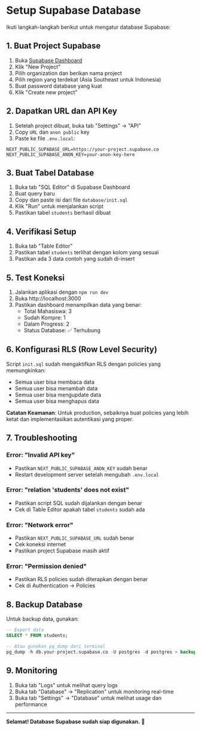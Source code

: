 # Setup Supabase Database

Ikuti langkah-langkah berikut untuk mengatur database Supabase:

## 1. Buat Project Supabase

1. Buka [Supabase Dashboard](https://app.supabase.com/)
2. Klik "New Project"
3. Pilih organization dan berikan nama project
4. Pilih region yang terdekat (Asia Southeast untuk Indonesia)
5. Buat password database yang kuat
6. Klik "Create new project"

## 2. Dapatkan URL dan API Key

1. Setelah project dibuat, buka tab "Settings" → "API"
2. Copy `URL` dan `anon public` key
3. Paste ke file `.env.local`:

```env
NEXT_PUBLIC_SUPABASE_URL=https://your-project.supabase.co
NEXT_PUBLIC_SUPABASE_ANON_KEY=your-anon-key-here
```

## 3. Buat Tabel Database

1. Buka tab "SQL Editor" di Supabase Dashboard
2. Buat query baru
3. Copy dan paste isi dari file `database/init.sql`
4. Klik "Run" untuk menjalankan script
5. Pastikan tabel `students` berhasil dibuat

## 4. Verifikasi Setup

1. Buka tab "Table Editor"
2. Pastikan tabel `students` terlihat dengan kolom yang sesuai
3. Pastikan ada 3 data contoh yang sudah di-insert

## 5. Test Koneksi

1. Jalankan aplikasi dengan `npm run dev`
2. Buka http://localhost:3000
3. Pastikan dashboard menampilkan data yang benar:
   - Total Mahasiswa: 3
   - Sudah Kompre: 1
   - Dalam Progress: 2
   - Status Database: ✅ Terhubung

## 6. Konfigurasi RLS (Row Level Security)

Script `init.sql` sudah mengaktifkan RLS dengan policies yang memungkinkan:
- Semua user bisa membaca data
- Semua user bisa menambah data
- Semua user bisa mengupdate data
- Semua user bisa menghapus data

**Catatan Keamanan**: Untuk production, sebaiknya buat policies yang lebih ketat dan implementasikan autentikasi yang proper.

## 7. Troubleshooting

### Error: "Invalid API key"
- Pastikan `NEXT_PUBLIC_SUPABASE_ANON_KEY` sudah benar
- Restart development server setelah mengubah `.env.local`

### Error: "relation 'students' does not exist"
- Pastikan script SQL sudah dijalankan dengan benar
- Cek di Table Editor apakah tabel `students` sudah ada

### Error: "Network error"
- Pastikan `NEXT_PUBLIC_SUPABASE_URL` sudah benar
- Cek koneksi internet
- Pastikan project Supabase masih aktif

### Error: "Permission denied"
- Pastikan RLS policies sudah diterapkan dengan benar
- Cek di Authentication → Policies

## 8. Backup Database

Untuk backup data, gunakan:
```sql
-- Export data
SELECT * FROM students;

-- Atau gunakan pg_dump dari terminal
pg_dump -h db.your-project.supabase.co -U postgres -d postgres > backup.sql
```

## 9. Monitoring

1. Buka tab "Logs" untuk melihat query logs
2. Buka tab "Database" → "Replication" untuk monitoring real-time
3. Buka tab "Settings" → "Database" untuk melihat usage dan performance

---

**Selamat! Database Supabase sudah siap digunakan.** 🎉
